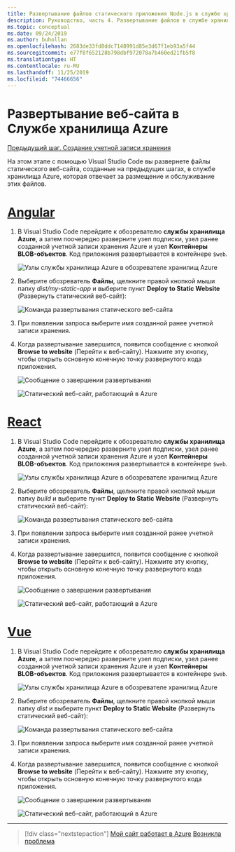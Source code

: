 ```yaml
---
title: Развертывание файлов статического приложения Node.js в службе хранилища Azure из Visual Studio Code
description: Руководство, часть 4. Развертывание файлов в службе хранилища Azure
ms.topic: conceptual
ms.date: 09/24/2019
ms.author: buhollan
ms.openlocfilehash: 2683de33fd8ddc7148991d85e3d67f1eb93a5f44
ms.sourcegitcommit: e77f8f652128b798dbf972078a7b460ed21fb5f8
ms.translationtype: HT
ms.contentlocale: ru-RU
ms.lasthandoff: 11/25/2019
ms.locfileid: "74466656"
---
```

# <a name="deploy-the-website-to-azure-storage"></a>Развертывание веб-сайта в Службе хранилища Azure

[Предыдущий шаг. Создание учетной записи хранения](tutorial-vscode-static-website-node-03.md)

На этом этапе с помощью Visual Studio Code вы развернете файлы статического веб-сайта, созданные на предыдущих шагах, в службе хранилища Azure, которая отвечает за размещение и обслуживание этих файлов.

# <a name="angulartabangular"></a>[Angular](#tab/angular)

1. В Visual Studio Code перейдите к обозревателю **службы хранилища Azure**, а затем поочередно разверните узел подписки, узел ранее созданной учетной записи хранения Azure и узел **Контейнеры BLOB-объектов**. Код приложения развертывается в контейнере `$web`.

   ![Узлы службы хранилища Azure в обозревателе хранилищ Azure](media/static-website/storage-nodes.png)

1. Выберите обозреватель **Файлы**, щелкните правой кнопкой мыши папку _dist/my-static-app_ и выберите пункт **Deploy to Static Website** (Развернуть статический веб-сайт):

    ![Команда развертывания статического веб-сайта](media/static-website/deploy-build-angular.png)

1. При появлении запроса выберите имя созданной ранее учетной записи хранения.

1. Когда развертывание завершится, появится сообщение с кнопкой **Browse to website** (Перейти к веб-сайту). Нажмите эту кнопку, чтобы открыть основную конечную точку развернутого кода приложения.

    ![Сообщение о завершении развертывания](media/static-website/deployment-complete.png)

    ![Статический веб-сайт, работающий в Azure](media/static-website/azure-app-angular.png)

# <a name="reacttabreact"></a>[React](#tab/react)

1. В Visual Studio Code перейдите к обозревателю **службы хранилища Azure**, а затем поочередно разверните узел подписки, узел ранее созданной учетной записи хранения Azure и узел **Контейнеры BLOB-объектов**. Код приложения развертывается в контейнере `$web`.

   ![Узлы службы хранилища Azure в обозревателе хранилищ Azure](media/static-website/storage-nodes.png)

1. Выберите обозреватель **Файлы**, щелкните правой кнопкой мыши папку _build_ и выберите пункт **Deploy to Static Website** (Развернуть статический веб-сайт):

    ![Команда развертывания статического веб-сайта](media/static-website/deploy-build-react.png)

1. При появлении запроса выберите имя созданной ранее учетной записи хранения.

1. Когда развертывание завершится, появится сообщение с кнопкой **Browse to website** (Перейти к веб-сайту). Нажмите эту кнопку, чтобы открыть основную конечную точку развернутого кода приложения.

    ![Сообщение о завершении развертывания](media/static-website/deployment-complete.png)

    ![Статический веб-сайт, работающий в Azure](media/static-website/azure-app-react.png)

# <a name="vuetabvue"></a>[Vue](#tab/vue)

1. В Visual Studio Code перейдите к обозревателю **службы хранилища Azure**, а затем поочередно разверните узел подписки, узел ранее созданной учетной записи хранения Azure и узел **Контейнеры BLOB-объектов**. Код приложения развертывается в контейнере `$web`.

   ![Узлы службы хранилища Azure в обозревателе хранилищ Azure](media/static-website/storage-nodes.png)

1. Выберите обозреватель **Файлы**, щелкните правой кнопкой мыши папку _dist_ и выберите пункт **Deploy to Static Website** (Развернуть статический веб-сайт):

    ![Команда развертывания статического веб-сайта](media/static-website/deploy-build-vue.png)

1. При появлении запроса выберите имя созданной ранее учетной записи хранения.

1. Когда развертывание завершится, появится сообщение с кнопкой **Browse to website** (Перейти к веб-сайту). Нажмите эту кнопку, чтобы открыть основную конечную точку развернутого кода приложения.

    ![Сообщение о завершении развертывания](media/static-website/deployment-complete.png)

    ![Статический веб-сайт, работающий в Azure](media/static-website/azure-app-vue.png)

---

> [!div class="nextstepaction"]
> [Мой сайт работает в Azure](tutorial-vscode-static-website-node-05.md) [Возникла проблема](https://www.research.net/r/PWZWZ52?tutorial=node-deployment-staticwebsite&step=create-storage)
